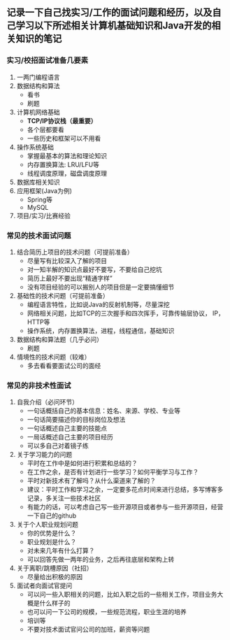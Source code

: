 ## 记录一下自己找实习/工作的面试问题和经历，以及自己学习以下所述相关计算机基础知识和Java开发的相关知识的笔记

### 实习/校招面试准备几要素
1. 一两门编程语言
2. 数据结构和算法
    * 看书
    * 刷题
3. 计算机网络基础
    * **TCP/IP协议栈（最重要）**
    * 各个层都要看
    * 一些历史和框架可以不用看
4. 操作系统基础
    * 掌握最基本的算法和理论知识
    * 内存置换算法: LRU/LFU等
    * 线程调度原理，磁盘调度原理
5. 数据库相关知识 
6. 应用框架(Java为例)
    * Spring等
    * MySQL
7. 项目/实习/比赛经验


### 常见的技术面试问题
1. 结合简历上项目的技术问题（可提前准备）
    * 尽量写有比较深入了解的项目
    * 对一知半解的知识点最好不要写，不要给自己挖坑
    * 简历上最好不要出现“精通字样”
    * 没有项目经验的可以搬别人的项目但是一定要搞懂细节
2. 基础性的技术问题（可提前准备）
    * 编程语言特性，比如说Java的反射机制等，尽量深挖
    * 网络相关问题，比如TCP的三次握手和四次挥手，可靠传输层协议， IP，HTTP等
    * 操作系统，内存置换算法，进程，线程通信，基础知识
3. 数据结构和算法题（几乎必问）
    * 刷题
4. 情境性的技术问题（较难）
    * 多去看看要面试公司的面经

### 常见的非技术性面试
1. 自我介绍（必问环节）
    * 一句话概括自己的基本信息：姓名、来源、学校、专业等
    * 一句话简要描述你的目标岗位及想法
    * 一句话概述自己主要的技能点
    * 一局话概述自己主要的项目经历
    * 可以多自己对着镜子练
2. 关于学习能力的问题
    * 平时在工作中是如何进行积累和总结的？
    * 在工作之余，是否有计划进行一些学习？如何平衡学习与工作？
    * 平时对新技术有了解吗？从什么渠道来了解的？
    * 建议：平时工作和学习之余，一定要多花点时间来进行总结，多写博客多记录，多关注一些技术社区
    * 有能力的话，可以考虑自己写一些开源项目或者参与一些开源项目，经营一下自己的github
3. 关于个人职业规划问题
    * 你的优势是什么？
    * 职业规划是什么？
    * 对未来几年有什么打算？
    * 可以回答先做一两年的业务，之后再往底层和架构上转
4. 关于离职/跳槽原因（社招）
    * 尽量给出积极的原因
5. 面试者向面试官提问
    * 可以问一些入职相关的问题，比如入职之后的一些相关工作，项目业务大概是什么样子的
    * 也可以问一下公司的规模，一些规范流程，职业生涯的培养
    * 培训等
    * 不要对技术面试官问公司的加班，薪资等问题

